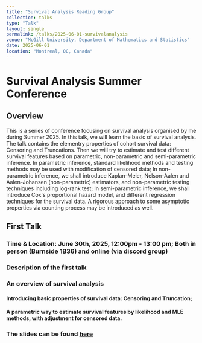 ```yaml
---
title: "Survival Analysis Reading Group"
collection: talks
type: "Talk"
layout: single
permalink: /talks/2025-06-01-survivalanalysis
venue: "McGill University, Department of Mathematics and Statistics"
date: 2025-06-01
location: "Montreal, QC, Canada"
---
```


# Survival Analysis Summer Conference

## Overview

This is a series of conference focusing on survival analysis organised by me during Summer 2025. In this talk, we will learn the basic of survival analysis. The talk contains the elementry properties of cohort survival data: Censoring and Truncations. Then we will try to estimate and test different survival features based on parametric, non-parametric and semi-parametric inference. In parametric inference, standard likelihood methods and testing methods may be used with modification of censored data; In non-parametric inference, we shall introduce Kaplan-Meier, Nelson-Aalen and Aalen-Johansen (non-parametric) estimators, and non-parametric testing techniques including log-rank test; In semi-parametric inference, we shall introduce Cox's proportional hazard model, and different regression techniques for the survival data. A rigorous approach to some asymptotic properties via counting process may be introduced as well.

## First Talk

### Time & Location: June 30th, 2025, 12:00pm - 13:00 pm; Both in person (Burnside 1B36) and online (via discord group)

### Description of the first talk

### An overview of survival analysis

#### Introducing basic properties of survival data: Censoring and Truncation;

#### A parametric way to estimate survival features by likelihood and MLE methods, with adjustment for censored data.

### The slides can be found [here](/files/SurvivalAnalysisTalk1.pdf)


